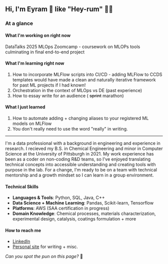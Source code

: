 ## Hi, I'm Eyram 👋 like "Hey-rum" 👋👋

<!--
**eyramandcode/eyramandcode** is a ✨ _special_ ✨ repository because its `README.md` (this file) appears on your GitHub profile.

Here are some ideas to get you started:

- 🔭 I’m currently working on ...
- 🌱 I’m currently learning ...
- 👯 I’m looking to collaborate on ...
- 🤔 I’m looking for help with ...
- 💬 Ask me about ...
- 📫 How to reach me: ...
- 😄 Pronouns: ...
- ⚡ Fun fact: ...
-->

### At a glance
#### What I'm working on right now
DataTalks 2025 MLOps Zoomcamp - coursework on MLOPs tools culminating in final end-to-end project

#### What I'm learning right now
1) How to incorporate MLFlow scripts into CI/CD - adding MLFlow to CCDS templates would have made a clean and naturally iterative framework for past ML projects if I had known!
2) Orchestration in the context of MLOps vs DE (past experience)
3) How to essay write for an audience ( ~~sprint~~ marathon)

#### What I just learned
1) How to automate adding + changing aliases to your registered ML models on MLFlow
2) You don't really need to use the word "really" in writing.

---

I'm a data professional with a background in engineering and experience in research. I recieved my B.S. in Chemical Engineering and minor in Computer Science at the University of Pittsburgh in 2021. My work experience has been as a coder on non-coding R&D teams, so I've enjoyed translating technical concepts into accessible understanding and creating tools with purpose in the lab. For a change, I'm ready to be on a team with technical mentorship and a growth mindset so I can learn in a group environment.

#### Technical Skills
- **Languages & Tools**: Python, SQL, Java, C++
- **Data Science + Machine Learning**: Pandas, Scikit-learn, Tensorflow
- **Platforms**: AWS (SAA certification in progress)
- **Domain Knowledge**: Chemical processes, materials characterization, experimental design, catalysis, coatings formulation + more

#### How to reach me
- [LinkedIn](https://www.linkedin.com/in/eakabua/)
- [Personal site](https://eyram.me) for writing + misc.

*Can you spot the pun on this page?* 👀
